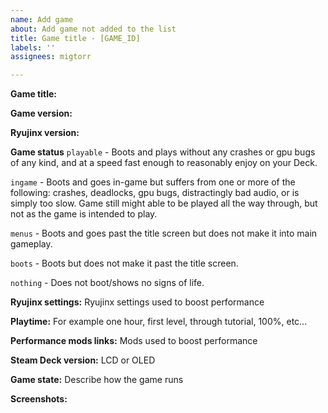 ```yaml
---
name: Add game
about: Add game not added to the list
title: Game title - [GAME_ID]
labels: ''
assignees: migtorr

---
```


**Game title:**

**Game version:**

**Ryujinx version:**

**Game status**
 `playable` - Boots and plays without any crashes or gpu bugs of any kind, and at a speed fast enough to reasonably enjoy on your Deck.

 `ingame` - Boots and goes in-game but suffers from one or more of the following: crashes, deadlocks, gpu bugs, distractingly bad audio, or is simply too slow. Game still might able to be played all the way through, but not as the game is intended to play.

 `menus` - Boots and goes past the title screen but does not make it into main gameplay.

 `boots` - Boots but does not make it past the title screen.

 `nothing` - Does not boot/shows no signs of life.

**Ryujinx settings:**
Ryujinx settings used to boost performance

**Playtime:**
For example one hour, first level, through tutorial, 100%, etc...

**Performance mods links:**
Mods used to boost performance

**Steam Deck version:**
LCD or OLED

**Game state:**
Describe how the game runs

**Screenshots:**
